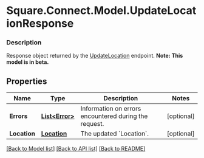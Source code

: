 # Square.Connect.Model.UpdateLocationResponse

### Description

Response object returned by the [UpdateLocation](#endpoint-updatelocation) endpoint.
**Note: This model is in beta.**

## Properties

Name | Type | Description | Notes
------------ | ------------- | ------------- | -------------
**Errors** | [**List&lt;Error&gt;**](Error.md) | Information on errors encountered during the request. | [optional] 
**Location** | [**Location**](Location.md) | The updated &#x60;Location&#x60;. | [optional] 



[[Back to Model list]](../README.md#documentation-for-models) [[Back to API list]](../README.md#documentation-for-api-endpoints) [[Back to README]](../README.md)

